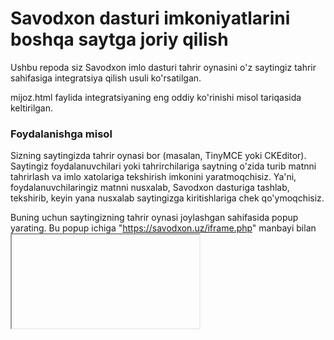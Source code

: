 # Savodxon dasturi imkoniyatlarini boshqa saytga joriy qilish
Ushbu repoda siz Savodxon imlo dasturi tahrir oynasini o'z saytingiz tahrir sahifasiga integratsiya qilish usuli ko'rsatilgan.

mijoz.html faylida integratsiyaning eng oddiy ko'rinishi misol tariqasida keltirilgan.

### Foydalanishga misol
Sizning saytingizda tahrir oynasi bor (masalan, TinyMCE yoki CKEditor). Saytingiz foydalanuvchilari yoki tahrirchilariga saytning o'zida turib matnni tahrirlash va imlo xatolariga tekshirish imkonini yaratmoqchisiz. Ya'ni, foydalanuvchilaringiz matnni nusxalab, Savodxon dasturiga tashlab, tekshirib, keyin yana nusxalab saytingizga kiritishlariga chek qo'ymoqchisiz.

Buning uchun saytingizning tahrir oynasi joylashgan sahifasida popup yarating. Bu popup ichiga "https://savodxon.uz/iframe.php" manbayi bilan <iframe> element joylang. Tahrir oynasining o'zingiz istagan joyiga maxsus tugma joylang. Foydalanuvchi bu tugmani bosganda, popup oyna ochilib, tahrir oynasining HTML kodi nusxalab olinib, iframe ichiga postMassege yordamida uzatiladigan funskiya yozing (shunday funksiya musoli mijoz.html faylida keltirilgan).
  
Etribor bering - ma'lumot quyidagi formatda yuborilishi kerak:
<pre>var data = {type: 'postText', value: "Tahrir oynasi HTML kodi", alphabet: "lat|cyr"};</pre>

https://savodxon.uz/iframe.php sahifasidagi script aynan shunday strukturadagi ma'lumotni qabul qiladi va  "postText" turdagi HTML kodni Savodxon tahrir oynasiga joylab beradi. Natijada, foydalanuvchi shu yerning o'zida matn ustida ishlashi mumkin. Ishni yakunlagandan so'ng, foydalanuvchi tahrir oynasi ostida chap burchakda joylashgan "Tatbiq qilish" tugmasini bosadi. Bu tugma bosilganda, iframe ichidagi script ishlov berilgan matnni HTML kod sifatida nusxalab olib, yuqori (parent) sahifaga (ya'ni sizning saytingiz sahifasiga) uzatadi. Sizning sahifangizda mana shunday murojaatni qabul qilib olib, undan kelgan HTML kodni saytingizdagi tahrir oynasiga joylaydigan va popupni yopadigan funskiya bo'lishi kerak (shunday funksiyaga misol mijoz.html faylida keltirilgan).

E'tibor bering - ushbu funskiya ishlashi uchun, saytingiz foydalanuvchisining Savodxon saytida hisobi va faol obunasi bo'lishi kerak. Shuningdek, foydalanuvchi o'zi ishlayotgan brauzerda Savodxon saytiga kirgan (login qilgan) bo'lishi lozim.

